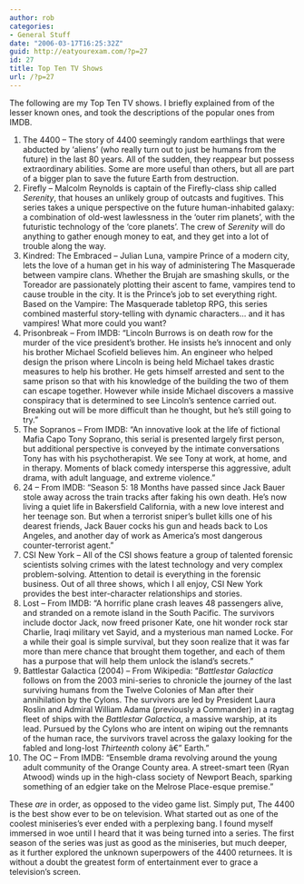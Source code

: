 ```yaml
---
author: rob
categories:
- General Stuff
date: "2006-03-17T16:25:32Z"
guid: http://eatyourexam.com/?p=27
id: 27
title: Top Ten TV Shows
url: /?p=27
---
```

The following are my Top Ten TV shows. I briefly explained from of the lesser known ones, and took the descriptions of the popular ones from IMDB.

  1. The 4400 – The story of 4400 seemingly random earthlings that were abducted by ‘aliens’ (who really turn out to just be humans from the future) in the last 80 years. All of the sudden, they reappear but possess extraordinary abilities. Some are more useful than others, but all are part of a bigger plan to save the future Earth from destruction.
  2. Firefly – Malcolm Reynolds is captain of the Firefly-class ship called _Serenity_, that houses an unlikely group of outcasts and fugitives. This series takes a unique perspective on the future human-inhabited galaxy: a combination of old-west lawlessness in the ‘outer rim planets’, with the futuristic technology of the ‘core planets’. The crew of _Serenity_ will do anything to gather enough money to eat, and they get into a lot of trouble along the way.
  3. Kindred: The Embraced – Julian Luna, vampire Prince of a modern city, lets the love of a human get in his way of administering The Masquerade between vampire clans. Whether the Brujah are smashing skulls, or the Toreador are passionately plotting their ascent to fame, vampires tend to cause trouble in the city. It is the Prince’s job to set everything right. Based on the Vampire: The Masquerade tabletop RPG, this series combined masterful story-telling with dynamic characters… and it has vampires! What more could you want?
  4. Prisonbreak – From IMDB: “Lincoln Burrows is on death row for the murder of the vice president’s brother. He insists he’s innocent and only his brother Michael Scofield believes him. An engineer who helped design the prison where Lincoln is being held Michael takes drastic measures to help his brother. He gets himself arrested and sent to the same prison so that with his knowledge of the building the two of them can escape together. However while inside Michael discovers a massive conspiracy that is determined to see Lincoln’s sentence carried out. Breaking out will be more difficult than he thought, but he’s still going to try.”
  5. The Sopranos – From IMDB: “An innovative look at the life of fictional Mafia Capo Tony Soprano, this serial is presented largely first person, but additional perspective is conveyed by the intimate conversations Tony has with his psychotherapist. We see Tony at work, at home, and in therapy. Moments of black comedy intersperse this aggressive, adult drama, with adult language, and extreme violence.”
  6. 24 – From IMDB: “Season 5: 18 Months have passed since Jack Bauer stole away across the train tracks after faking his own death. He’s now living a quiet life in Bakersfield California, with a new love interest and her teenage son. But when a terrorist sniper’s bullet kills one of his dearest friends, Jack Bauer cocks his gun and heads back to Los Angeles, and another day of work as America’s most dangerous counter-terrorist agent.”
  7. CSI New York – All of the CSI shows feature a group of talented forensic scientists solving crimes with the latest technology and very complex problem-solving. Attention to detail is everything in the forensic business. Out of all three shows, which I all enjoy, CSI New York provides the best inter-character relationships and stories.
  8. Lost – From IMDB: “A horrific plane crash leaves 48 passengers alive, and stranded on a remote island in the South Pacific. The survivors include doctor Jack, now freed prisoner Kate, one hit wonder rock star Charlie, Iraqi military vet Sayid, and a mysterious man named Locke. For a while their goal is simple survival, but they soon realize that it was far more than mere chance that brought them together, and each of them has a purpose that will help them unlock the island’s secrets.”
  9. Battlestar Galactica (2004) – From Wikipedia: “_Battlestar Galactica_ follows on from the 2003 mini-series to chronicle the journey of the last surviving humans from the Twelve Colonies of Man after their annihilation by the Cylons. The survivors are led by President Laura Roslin and Admiral William Adama (previously a Commander) in a ragtag fleet of ships with the _Battlestar Galactica_, a massive warship, at its lead. Pursued by the Cylons who are intent on wiping out the remnants of the human race, the survivors travel across the galaxy looking for the fabled and long-lost _Thirteenth_ colony â€” Earth.”
 10. The OC – From IMDB: “Ensemble drama revolving around the young adult community of the Orange County area. A street-smart teen (Ryan Atwood) winds up in the high-class society of Newport Beach, sparking something of an edgier take on the Melrose Place-esque premise.”

These _are_ in order, as opposed to the video game list. Simply put, The 4400 is the best show ever to be on television. What started out as one of the coolest miniseries’s ever ended with a perplexing bang. I found myself immersed in woe until I heard that it was being turned into a series. The first season of the series was just as good as the miniseries, but much deeper, as it further explored the unknown superpowers of the 4400 returnees. It is without a doubt the greatest form of entertainment ever to grace a television’s screen.